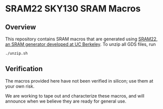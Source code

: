 # SRAM22 SKY130 SRAM Macros

## Overview

This repository contains SRAM macros that are generated using [SRAM22, an SRAM generator developed at UC Berkeley](https://github.com/rahulk29/sram22).
To unzip all GDS files, run

```bash
./unzip.sh
```

## Verification

The macros provided here have not been verified in silicon; use them at your own risk.

We are working to tape out and characterize these macros, and will announce when we believe they are ready for general use.

